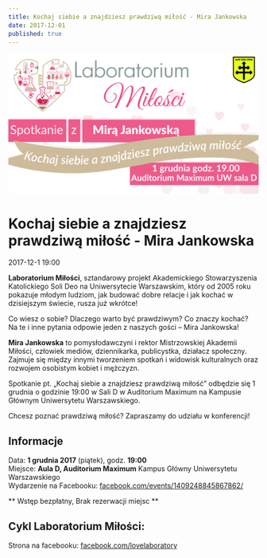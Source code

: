 ```yaml
---
title: Kochaj siebie a znajdziesz prawdziwą miłość - Mira Jankowska
date: 2017-12-01
published: true
---
```



![Kochaj siebie a znajdziesz prawdziwą miłość - Mira Jankowska](/assets/posts/2017/2017-12-01-kochaj-siebie-a-znajdziesz-prawdziwa-milosc-mira-jankowska/Laborki.jpg)
# Kochaj siebie a znajdziesz prawdziwą miłość - Mira Jankowska
<time>2017-12-1 19:00</time>


**Laboratorium Miłości**, sztandarowy projekt Akademickiego Stowarzyszenia Katolickiego Soli Deo na Uniwersytecie Warszawskim, który od 2005 roku pokazuje młodym ludziom, jak budować dobre relacje i jak kochać w dzisiejszym świecie, rusza już wkrótce!

Co wiesz o sobie? Dlaczego warto być prawdziwym? Co znaczy kochać?
Na te i inne pytania odpowie jeden z naszych gości – Mira Jankowska!

**Mira Jankowska** to pomysłodawczyni i rektor Mistrzowskiej Akademii Miłości, człowiek mediów, dziennikarka, publicystka, działacz społeczny. Zajmuje się między innymi tworzeniem spotkań i widowisk kulturalnych oraz rozwojem osobistym kobiet i mężczyzn.

Spotkanie pt. „Kochaj siebie a znajdziesz prawdziwą miłość” odbędzie się 1 grudnia o godzinie 19:00 w Sali D w Auditorium Maximum na Kampusie Głównym Uniwersytetu Warszawskiego.

Chcesz poznać prawdziwą miłość? Zapraszamy do udziału w konferencji!



## Informacje

Data: **1 grudnia 2017** (piątek),  godz. **19:00**<br />
Miejsce: **Aula D, Auditorium Maximum** Kampus Główny Uniwersytetu Warszawskiego <br />
Wydarzenie na Facebooku: [facebook.com/events/1409248845867862/](https://www.facebook.com/events/1409248845867862/)<br />


** Wstęp bezpłatny, Brak rezerwacji miejsc **



## Cykl Laboratorium Miłości:
Strona na facebooku: [facebook.com/lovelaboratory](https://www.facebook.com/lovelaboratory)